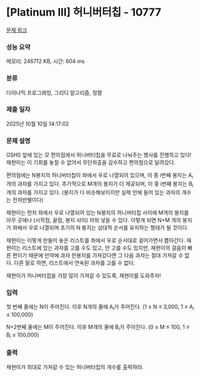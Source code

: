 # [Platinum III] 허니버터칩 - 10777 

[문제 링크](https://www.acmicpc.net/problem/10777) 

### 성능 요약

메모리: 246712 KB, 시간: 604 ms

### 분류

다이나믹 프로그래밍, 그리디 알고리즘, 정렬

### 제출 일자

2025년 10월 10일 14:17:02

### 문제 설명

<p>GSHS 앞에 있는 모 편의점에서 허니버터칩을 무료로 나눠주는 행사를 진행하고 있다! 재현이는 이 기회를 놓칠 수 없어서 무단외출을 감수하고 편의점으로 달려갔다.</p>

<p>편의점에는 N봉지의 허니버터칩이 좌에서 우로 나열되어 있으며, 이 중 i번째 봉지는 A<sub>i</sub>개의 과자를 가지고 있다. 추가적으로 M개의 봉지가 더 제공되며, 이 중 i번째 봉지는 B<sub>i</sub>개의 과자를 가지고 있다. (봉지가 다 비슷해보이지만 실제 안에 들어 있는 과자의 개수는 천차만별이다)</p>

<p>재현이는 먼저 좌에서 우로 나열되어 있는 N봉지의 허니버터칩 사이에 M개의 봉지를 아무 곳에나 (시작점, 끝점, 봉지 사이) 끼워 넣을 수 있다. 이렇게 되면 N+M 개의 봉지가 좌에서 우로 나열되며 초기의 N 봉지는 상대적 순서를 유지하는 형태가 될 것이다.</p>

<p>재현이는 이렇게 만들어 놓은 리스트를 좌에서 우로 순서대로 걸어가면서 뽑아간다. 재현이는 리스트에 있는 과자를 고를 수도 있고, 안 고를 수도 있지만, 재현이의 걸음이 빠른 편이기 때문에 만약에 과자 한봉지를 가져갔다면 그 다음 과자는 절대 가져갈 수 없다. 다른 말로 하면, 리스트에서 연속된 과자를 고를 수 없다.</p>

<p>재현이가 허니버터칩을 가장 많이 가져갈 수 있도록, 재현이를 도와주자!</p>

### 입력 

 <p>첫 번째 줄에는 N이 주어진다. 이후 N개의 줄에 A<sub>i</sub>가 주어진다. (1 ≤ N ≤ 3,000, 1 ≤ A<sub>i</sub> ≤ 100,000)</p>

<p>N+2번째 줄에는 M이 주어진다. 이후 M개의 줄에 B<sub>i</sub>가 주어진다. (0 ≤ M ≤ 100, 1 ≤ B<sub>i</sub> ≤ 100,000)</p>

### 출력 

 <p>재현이가 최대로 가져갈 수 있는 허니버터칩의 개수를 출력하라.</p>

